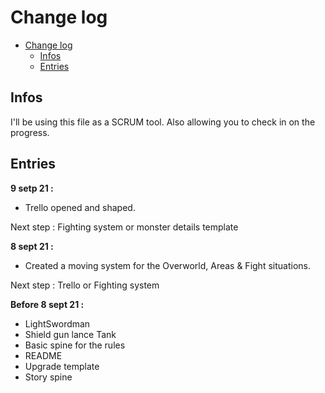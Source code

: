 # Change log

- [Change log](#change-log)
  - [Infos](#infos)
  - [Entries](#entries)

## Infos

I'll be using this file as a SCRUM tool. Also allowing you to check in on the progress.

## Entries

**9 setp 21 :**

- Trello opened and shaped.

Next step : Fighting system or monster details template

**8 sept 21 :**

- Created a moving system for the Overworld, Areas & Fight situations.

Next step : Trello or Fighting system

**Before 8 sept 21 :**

- LightSwordman
- Shield gun lance Tank
- Basic spine for the rules
- README
- Upgrade template
- Story spine